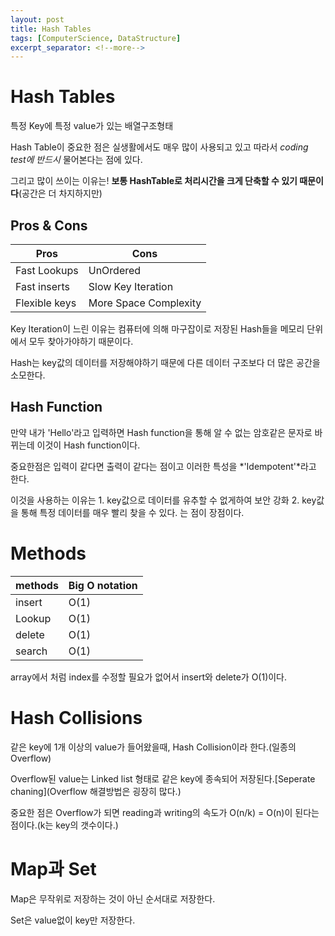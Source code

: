 ```yaml
---
layout: post
title: Hash Tables
tags: [ComputerScience, DataStructure]
excerpt_separator: <!--more-->
---
```


# Hash Tables

특정 Key에 특정 value가 있는 배열구조형태

Hash Table이 중요한 점은 실생활에서도 매우 많이 사용되고 있고 따라서 *coding test에 반드시* 물어본다는 점에 있다.

그리고 많이 쓰이는 이유는! **보통 HashTable로 처리시간을 크게 단축할 수 있기 때문이다**(공간은 더 차지하지만)

<!--more-->

## Pros & Cons

Pros  | Cons
------------- | -------------
Fast Lookups  | UnOrdered
Fast inserts | Slow Key Iteration
Flexible keys | More Space Complexity

Key Iteration이 느린 이유는 컴퓨터에 의해 마구잡이로 저장된 Hash들을 메모리 단위에서 모두 찾아가야하기 때문이다.

Hash는 key값의 데이터를 저장해야하기 때문에 다른 데이터 구조보다 더 많은 공간을 소모한다.

## Hash Function

만약 내가 'Hello'라고 입력하면 Hash function을 통해 알 수 없는 암호같은 문자로 바뀌는데 이것이 Hash function이다.

중요한점은 입력이 같다면 출력이 같다는 점이고 이러한 특성을 *'Idempotent'*라고 한다.

이것을 사용하는 이유는 1. key값으로 데이터를 유추할 수 없게하여 보안 강화 2. key값을 통해 특정 데이터를 매우 빨리 찾을 수 있다. 는 점이 장점이다.

# Methods

methods  | Big O notation
------------- | -------------
insert | O(1)
Lookup  | O(1)
delete | O(1)
search | O(1)

array에서 처럼 index를 수정할 필요가 없어서 insert와 delete가 O(1)이다.

# Hash Collisions

같은 key에 1개 이상의 value가 들어왔을때, Hash Collision이라 한다.(일종의 Overflow)

Overflow된 value는 Linked list 형태로 같은 key에 종속되어 저장된다.[Seperate chaning](Overflow 해결방법은 굉장히 많다.)

중요한 점은 Overflow가 되면 reading과 writing의 속도가 O(n/k) = O(n)이 된다는 점이다.(k는 key의 갯수이다.)

# Map과 Set

Map은 무작위로 저장하는 것이 아닌 순서대로 저장한다.

Set은 value없이 key만 저장한다.